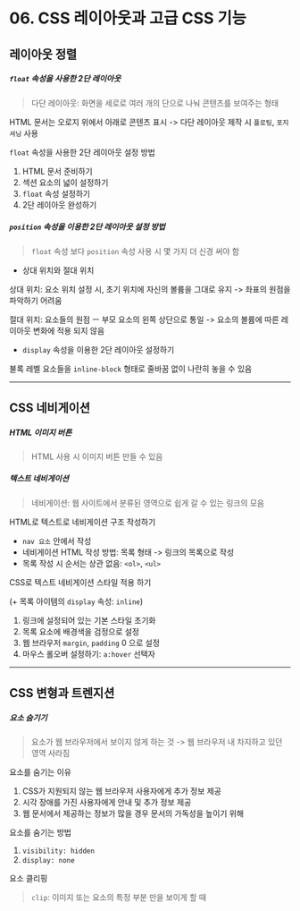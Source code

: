 # 06. CSS 레이아웃과 고급 CSS 기능

## 레이아웃 정렬

##### `float` 속성을 사용한 2단 레이아웃

> 다단 레이아웃: 화면을 세로로 여러 개의 단으로 나눠 콘텐츠를 보여주는 형태

HTML 문서는 오로지 위에서 아래로 콘텐츠 표시 -> 다단 레이아웃 제작 시 `플로팅`, `포지셔닝` 사용

`float` 속성을 사용한 2단 레이아웃 설정 방법

1. HTML 문서 준비하기
2. 섹션 요소의 넓이 설정하기
3. `float` 속성 설정하기
4. 2단 레이아웃 완성하기

##### `position` 속성을 이용한 2단 레이아웃 설정 방법

> `float` 속성 보다 `position` 속성 사용 시 몇 가지 더 신경 써야 함

* 상대 위치와 절대 위치

상대 위치: 요소 위치 설정 시, 초기 위치에 자신의 볼륨을 그대로 유지 -> 좌표의 원점을 파악하기 어려움

절대 위치: 요소들의 원점 ㅡ 부모 요소의 왼쪽 상단으로 통일 -> 요소의 볼륨에 따른 레이아웃 변화에 적용 되지 않음

* `display` 속성을 이용한 2단 레이아웃 설정하기

불록 레벨 요소들을 `inline-block` 형태로 줄바꿈 없이 나란히 놓을 수 있음

---



## CSS 네비게이션

##### HTML 이미지 버튼

> HTML 사용 시 이미지 버튼 만들 수 있음

##### 텍스트 네비게이션

> 네비게이션: 웹 사이트에서 분류된 영역으로 쉽게 갈 수 있는 링크의 모음

HTML로 텍스트로 네비게이션 구조 작성하기

* `nav 요소` 안에서 작성
* 네비게이션 HTML 작성 방법: 목록 형태 -> 링크의 목록으로 작성
* 목록 작성 시 순서는 상관 없음: `<ol>`, `<ul>`

CSS로 텍스트 네비게이션 스타일 적용 하기

(+ 목록 아이템의 `display` 속성: `inline`)

1. 링크에 설정되어 있는 기본 스타일 초기화
2. 목록 요소에 배경색을 검정으로 설정
3. 웹 브라우저 `margin`, `padding` 0 으로 설정
4. 마우스 롤오버 설정하기: `a:hover` 선택자

----

## CSS 변형과 트렌지션

##### 요소 숨기기

> 요소가 웹 브라우저에서 보이지 않게 하는 것 -> 웹 브라우저 내 차지하고 있던 영역 사라짐

요소를 숨기는 이유

1. CSS가 지원되지 않는 웹 브라우저 사용자에게 추가 정보 제공
2. 시각 장애를 가진 사용자에게 안내 및 추가 정보 제공
3. 웹 문서에서 제공하는 정보가 많을 경우 문서의 가독성을 높이기 위해

요소를 숨기는 방법

1. `visibility: hidden`
2. `display: none`

요소 클리핑

> `clip`: 이미지 또는 요소의 특정 부분 만을 보이게 할 때